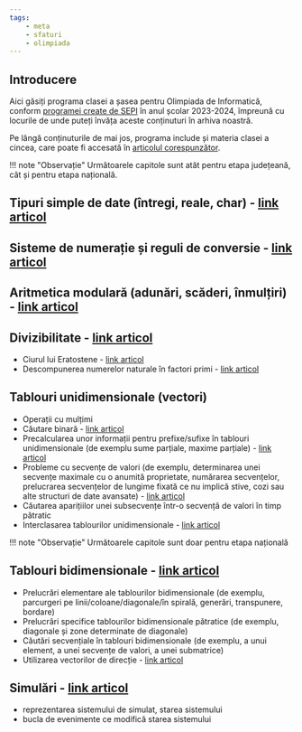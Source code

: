 ```yaml
---
tags:
    - meta
    - sfaturi
    - olimpiada
---
```


## Introducere

Aici găsiți programa clasei a șasea pentru Olimpiada de Informatică, conform
[programei create de
SEPI](https://sepi.ro/assets/upload-file/oni2024/Programa%20pentru%20olimpiada%20de%20informatica_gimnaziu%20si%20liceu.pdf)
în anul școlar 2023-2024, împreună cu locurile de unde puteți învăța aceste
conținuturi în arhiva noastră.

Pe lângă conținuturile de mai jos, programa include și materia clasei a cincea,
care poate fi accesată în [articolul
corespunzător](./clasa-V.md).

!!! note "Observație"
    Următoarele capitole sunt atât pentru etapa județeană, cât și pentru etapa națională.

## Tipuri simple de date (întregi, reale, char) - [link articol](../cppintro/data-types.md)

## Sisteme de numerație și reguli de conversie - [link articol](../mediu/number-bases.md)

## Aritmetica modulară (adunări, scăderi, înmulțiri) - [link articol](../mediu/pow-log.md#fundamente-ale-calcului-modular)

## Divizibilitate - [link articol](../usor/divisibility.md)

- Ciurul lui Eratostene - [link articol](../usor/sieve.md)
- Descompunerea numerelor naturale în factori primi - [link
  articol](../usor/divisibility.md#lucrul-cu-divizorii-unui-numar)

## Tablouri unidimensionale (vectori)

- Operații cu mulțimi
- Căutare binară - [link articol](../usor/binary-search.md)
- Precalcularea unor informații pentru prefixe/sufixe în tablouri
  unidimensionale (de exemplu sume parțiale, maxime parțiale) - [link
  articol](../usor/partial-sums.md)
- Probleme cu secvențe de valori (de exemplu, determinarea unei secvențe
  maximale cu o anumită proprietate, numărarea secvențelor, prelucrarea
  secvențelor de lungime fixată ce nu implică stive, cozi sau alte structuri de
  date avansate) - [link articol](../usor/sequences.md)
- Căutarea aparițiilor unei subsecvențe într-o secvență de valori în timp
  pătratic
- Interclasarea tablourilor unidimensionale - [link
  articol](../cppintro/arrays.md#interclasarea-tablourilor)

!!! note "Observație"
    Următoarele capitole sunt doar pentru etapa națională

## Tablouri bidimensionale - [link articol](../cppintro/matrices.md)

- Prelucrări elementare ale tablourilor bidimensionale (de exemplu, parcurgeri
  pe linii/coloane/diagonale/în spirală, generări, transpunere, bordare)
- Prelucrări specifice tablourilor bidimensionale pătratice (de exemplu,
  diagonale și zone determinate de diagonale)
- Căutări secvențiale în tablouri bidimensionale (de exemplu, a unui element, a
  unei secvențe de valori, a unei submatrice)
- Utilizarea vectorilor de direcție - [link
  articol](../mediu/lee.md#vectorii-de-directie)

## Simulări - [link articol](../usor/simulating-solution.md)

- reprezentarea sistemului de simulat, starea sistemului
- bucla de evenimente ce modifică starea sistemului
